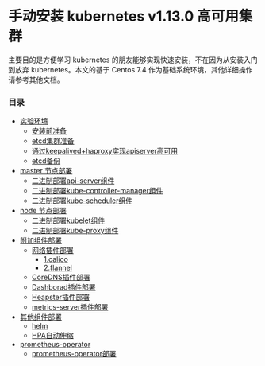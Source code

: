 # 手动安装 kubernetes v1.13.0 高可用集群


   主要目的是方便学习 kubernetes 的朋友能够实现快速安装，不在因为从安装入门到放弃 kubernetes。本文的基于 Centos 7.4 作为基础系统环境，其他详细操作请参考其他文档。

### 目录

* [实验环境]()
  * [安装前准备](./01.基础环境准备.md)
  * [etcd集群准备](./02.创建etcd集群.md)
  * [通过keepalived+haproxy实现apiserver高可用](./03.keepalived+haproxy负载.md)
  * [etcd备份](./ops/etcd/etcd_cluster_backup_recovery.md)
* [master 节点部署]()
  * [二进制部署api-server组件](./04.kube-apiserver.md)
  * [二进制部署kube-controller-manager组件](./05.kube-controller-manager.md)
  * [二进制部署kube-scheduler组件](./06.kube-scheduler.md)
* [node 节点部署]()
  * [二进制部署kubelet组件](./07.kubelet-node部署.md)
  * [二进制部署kube-proxy组件](./08.kube-proxy部署.md)
* [附加组件部署]( )
  * [网络插件部署](二选一)
     * [1.calico](./09-1.calico网络设置.md)
     * [2.flannel](./09-2.flannel网络设置.md)
  * [CoreDNS插件部署](./10.coredns.md)
  * [Dashborad插件部署](./11.dashboard.md)
  * [Heapster插件部署](./12.heapster.md)
  * [metrics-server插件部署](./13.metrics-server.md)
* [其他组件部署]( )
  * [helm](./15.helm安装部署.md)
  * [HPA自动伸缩](./14.hpa.md)
* [prometheus-operator]( )
  * [prometheus-operator部署](./16.通过helm部署prometheusoperator监控.md)
